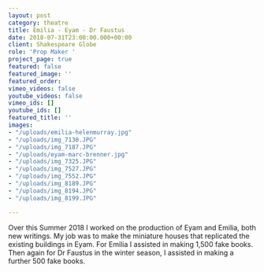```yaml
---
layout: post
category: theatre
title: Emilia - Eyam - Dr Faustus
date: 2018-07-31T23:00:00.000+00:00
client: Shakespeare Globe
role: 'Prop Maker '
project_page: true
featured: false
featured_image: ''
featured_order: 
vimeo_videos: false
youtube_videos: false
vimeo_ids: []
youtube_ids: []
featured_title: ''
images:
- "/uploads/emilia-helenmurray.jpg"
- "/uploads/img_7130.JPG"
- "/uploads/img_7187.JPG"
- "/uploads/eyam-marc-brenner.jpg"
- "/uploads/img_7325.JPG"
- "/uploads/img_7527.JPG"
- "/uploads/img_7552.JPG"
- "/uploads/img_8189.JPG"
- "/uploads/img_8194.JPG"
- "/uploads/img_8199.JPG"

---
```

Over this Summer 2018 I worked on the production of Eyam and Emilia, both new writings. My job was to make the miniature houses that replicated the existing buildings in Eyam. For Emilia I assisted in making 1,500 fake books. Then again for Dr Faustus in the winter season, I assisted in making a further 500 fake books. 